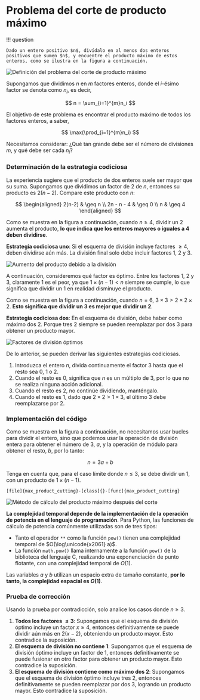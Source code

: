 # Problema del corte de producto máximo

!!! question

    Dado un entero positivo $n$, divídalo en al menos dos enteros positivos que sumen $n$, y encuentre el producto máximo de estos enteros, como se ilustra en la figura a continuación.

![Definición del problema del corte de producto máximo](max_product_cutting_problem.assets/max_product_cutting_definition.png)

Supongamos que dividimos $n$ en $m$ factores enteros, donde el $i$-ésimo factor se denota como $n_i$, es decir,

$$
n = \sum_{i=1}^{m}n_i
$$

El objetivo de este problema es encontrar el producto máximo de todos los factores enteros, a saber,

$$
\max(\prod_{i=1}^{m}n_i)
$$

Necesitamos considerar: ¿Qué tan grande debe ser el número de divisiones $m$, y qué debe ser cada $n_i$?

### Determinación de la estrategia codiciosa

La experiencia sugiere que el producto de dos enteros suele ser mayor que su suma. Supongamos que dividimos un factor de $2$ de $n$, entonces su producto es $2(n-2)$. Compare este producto con $n$:

$$
\begin{aligned}
2(n-2) & \geq n \\
2n - n - 4 & \geq 0 \\
n & \geq 4
\end{aligned}
$$

Como se muestra en la figura a continuación, cuando $n \geq 4$, dividir un $2$ aumenta el producto, **lo que indica que los enteros mayores o iguales a $4$ deben dividirse**.

**Estrategia codiciosa uno**: Si el esquema de división incluye factores $\geq 4$, deben dividirse aún más. La división final solo debe incluir factores $1$, $2$ y $3$.

![Aumento del producto debido a la división](max_product_cutting_problem.assets/max_product_cutting_greedy_infer1.png)

A continuación, consideremos qué factor es óptimo. Entre los factores $1$, $2$ y $3$, claramente $1$ es el peor, ya que $1 \times (n-1) < n$ siempre se cumple, lo que significa que dividir un $1$ en realidad disminuye el producto.

Como se muestra en la figura a continuación, cuando $n = 6$, $3 \times 3 > 2 \times 2 \times 2$. **Esto significa que dividir un $3$ es mejor que dividir un $2$**.

**Estrategia codiciosa dos**: En el esquema de división, debe haber como máximo dos $2$. Porque tres $2$ siempre se pueden reemplazar por dos $3$ para obtener un producto mayor.

![Factores de división óptimos](max_product_cutting_problem.assets/max_product_cutting_greedy_infer2.png)

De lo anterior, se pueden derivar las siguientes estrategias codiciosas.

1.  Introduzca el entero $n$, divida continuamente el factor $3$ hasta que el resto sea $0$, $1$ o $2$.
2.  Cuando el resto es $0$, significa que $n$ es un múltiplo de $3$, por lo que no se realiza ninguna acción adicional.
3.  Cuando el resto es $2$, no continúe dividiendo, manténgalo.
4.  Cuando el resto es $1$, dado que $2 \times 2 > 1 \times 3$, el último $3$ debe reemplazarse por $2$.

### Implementación del código

Como se muestra en la figura a continuación, no necesitamos usar bucles para dividir el entero, sino que podemos usar la operación de división entera para obtener el número de $3$, $a$, y la operación de módulo para obtener el resto, $b$, por lo tanto:

$$
n = 3a + b
$$

Tenga en cuenta que, para el caso límite donde $n \leq 3$, se debe dividir un $1$, con un producto de $1 \times (n - 1)$.

```src
[file]{max_product_cutting}-[class]{}-[func]{max_product_cutting}
```

![Método de cálculo del producto máximo después del corte](max_product_cutting_problem.assets/max_product_cutting_greedy_calculation.png)

**La complejidad temporal depende de la implementación de la operación de potencia en el lenguaje de programación**. Para Python, las funciones de cálculo de potencia comúnmente utilizadas son de tres tipos:

-   Tanto el operador `**` como la función `pow()` tienen una complejidad temporal de $O(\log\unicode{x2061} a)$.
-   La función `math.pow()` llama internamente a la función `pow()` de la biblioteca del lenguaje C, realizando una exponenciación de punto flotante, con una complejidad temporal de $O(1)$.

Las variables $a$ y $b$ utilizan un espacio extra de tamaño constante, **por lo tanto, la complejidad espacial es $O(1)$**.

### Prueba de corrección

Usando la prueba por contradicción, solo analice los casos donde $n \geq 3$.

1.  **Todos los factores $\leq 3$**: Supongamos que el esquema de división óptimo incluye un factor $x \geq 4$, entonces definitivamente se puede dividir aún más en $2(x-2)$, obteniendo un producto mayor. Esto contradice la suposición.
2.  **El esquema de división no contiene $1$**: Supongamos que el esquema de división óptimo incluye un factor de $1$, entonces definitivamente se puede fusionar en otro factor para obtener un producto mayor. Esto contradice la suposición.
3.  **El esquema de división contiene como máximo dos $2$**: Supongamos que el esquema de división óptimo incluye tres $2$, entonces definitivamente se pueden reemplazar por dos $3$, logrando un producto mayor. Esto contradice la suposición.

```